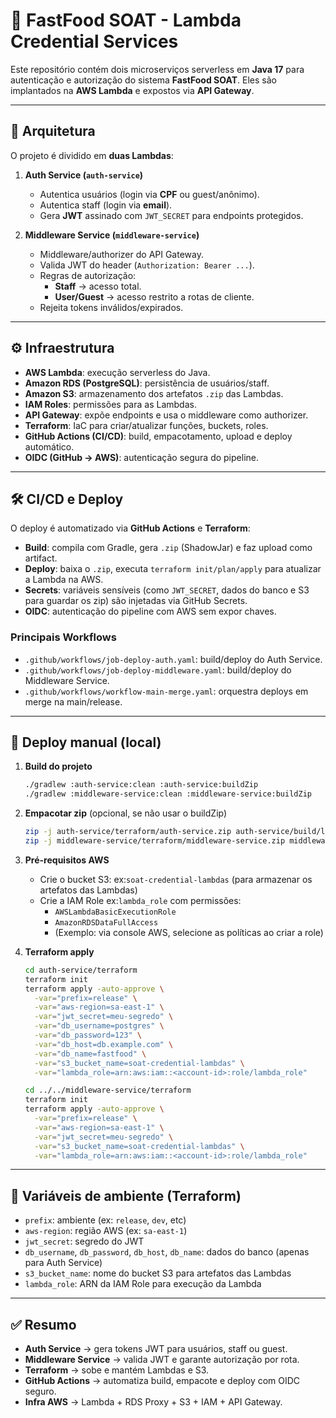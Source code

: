 # 🍔 FastFood SOAT - Lambda Credential Services

Este repositório contém dois microserviços serverless em **Java 17** para autenticação e autorização do sistema **FastFood SOAT**. Eles são implantados na **AWS Lambda** e expostos via **API Gateway**.

---

## 📌 Arquitetura

O projeto é dividido em **duas Lambdas**:

1. **Auth Service (`auth-service`)**
    - Autentica usuários (login via **CPF** ou guest/anônimo).
    - Autentica staff (login via **email**).
    - Gera **JWT** assinado com `JWT_SECRET` para endpoints protegidos.

2. **Middleware Service (`middleware-service`)**
    - Middleware/authorizer do API Gateway.
    - Valida JWT do header (`Authorization: Bearer ...`).
    - Regras de autorização:
        - **Staff** → acesso total.
        - **User/Guest** → acesso restrito a rotas de cliente.
    - Rejeita tokens inválidos/expirados.

---

## ⚙️ Infraestrutura

- **AWS Lambda**: execução serverless do Java.
- **Amazon RDS (PostgreSQL)**: persistência de usuários/staff.
- **Amazon S3**: armazenamento dos artefatos `.zip` das Lambdas.
- **IAM Roles**: permissões para as Lambdas.
- **API Gateway**: expõe endpoints e usa o middleware como authorizer.
- **Terraform**: IaC para criar/atualizar funções, buckets, roles.
- **GitHub Actions (CI/CD)**: build, empacotamento, upload e deploy automático.
- **OIDC (GitHub → AWS)**: autenticação segura do pipeline.

---

## 🛠️ CI/CD e Deploy

O deploy é automatizado via **GitHub Actions** e **Terraform**:

- **Build**: compila com Gradle, gera `.zip` (ShadowJar) e faz upload como artifact.
- **Deploy**: baixa o `.zip`, executa `terraform init/plan/apply` para atualizar a Lambda na AWS.
- **Secrets**: variáveis sensíveis (como `JWT_SECRET`, dados do banco e S3 para guardar os zip) são injetadas via GitHub Secrets.
- **OIDC**: autenticação do pipeline com AWS sem expor chaves.

### Principais Workflows
- `.github/workflows/job-deploy-auth.yaml`: build/deploy do Auth Service.
- `.github/workflows/job-deploy-middleware.yaml`: build/deploy do Middleware Service.
- `.github/workflows/workflow-main-merge.yaml`: orquestra deploys em merge na main/release.

---

## 🚀 Deploy manual (local)

1. **Build do projeto**
   ```bash
   ./gradlew :auth-service:clean :auth-service:buildZip
   ./gradlew :middleware-service:clean :middleware-service:buildZip
   ```

2. **Empacotar zip** (opcional, se não usar o buildZip)
   ```bash
   zip -j auth-service/terraform/auth-service.zip auth-service/build/libs/*-all.jar
   zip -j middleware-service/terraform/middleware-service.zip middleware-service/build/libs/*-all.jar
   ```

3. **Pré-requisitos AWS**
   - Crie o bucket S3: ex:`soat-credential-lambdas` (para armazenar os artefatos das Lambdas)
   - Crie a IAM Role ex:`lambda_role` com permissões:
     - `AWSLambdaBasicExecutionRole`
     - `AmazonRDSDataFullAccess`
     - (Exemplo: via console AWS, selecione as políticas ao criar a role)

4. **Terraform apply**
   ```bash
   cd auth-service/terraform
   terraform init
   terraform apply -auto-approve \
     -var="prefix=release" \
     -var="aws-region=sa-east-1" \
     -var="jwt_secret=meu-segredo" \
     -var="db_username=postgres" \
     -var="db_password=123" \
     -var="db_host=db.example.com" \
     -var="db_name=fastfood" \
     -var="s3_bucket_name=soat-credential-lambdas" \
     -var="lambda_role=arn:aws:iam::<account-id>:role/lambda_role"

   cd ../../middleware-service/terraform
   terraform init
   terraform apply -auto-approve \
     -var="prefix=release" \
     -var="aws-region=sa-east-1" \
     -var="jwt_secret=meu-segredo" \
     -var="s3_bucket_name=soat-credential-lambdas" \
     -var="lambda_role=arn:aws:iam::<account-id>:role/lambda_role"
   ```

---

## 🔑 Variáveis de ambiente (Terraform)

- `prefix`: ambiente (ex: `release`, `dev`, etc)
- `aws-region`: região AWS (ex: `sa-east-1`)
- `jwt_secret`: segredo do JWT
- `db_username`, `db_password`, `db_host`, `db_name`: dados do banco (apenas para Auth Service)
- `s3_bucket_name`: nome do bucket S3 para artefatos das Lambdas
- `lambda_role`: ARN da IAM Role para execução da Lambda

---

## ✅ Resumo

- **Auth Service** → gera tokens JWT para usuários, staff ou guest.
- **Middleware Service** → valida JWT e garante autorização por rota.
- **Terraform** → sobe e mantém Lambdas e S3.
- **GitHub Actions** → automatiza build, empacote e deploy com OIDC seguro.
- **Infra AWS** → Lambda + RDS Proxy + S3 + IAM + API Gateway.
